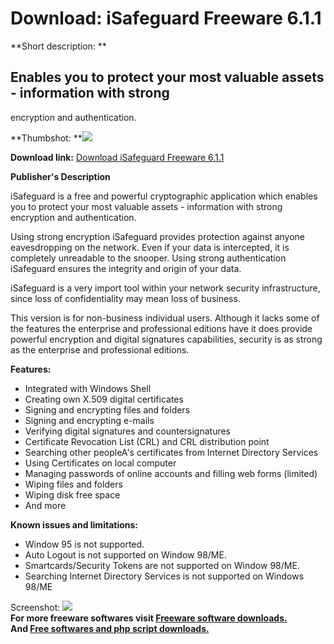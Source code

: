 # Download: iSafeguard Freeware 6.1.1

**Short description: **

## Enables you to protect your most valuable assets - information with strong
encryption and authentication.

  
**Thumbshot: **![](http://www.freewarefiles.com/screenshot/isafeguardfree_md.gif)   
  
**Download link:** [Download iSafeguard Freeware 6.1.1](http://freesoftwares.boysofts.com/ISafeguard-Freeware_program_22672.html)  
  

**Publisher's Description**  
  

iSafeguard is a free and powerful cryptographic application which enables you
to protect your most valuable assets - information with strong encryption and
authentication.

Using strong encryption iSafeguard provides protection against anyone
eavesdropping on the network. Even if your data is intercepted, it is
completely unreadable to the snooper. Using strong authentication iSafeguard
ensures the integrity and origin of your data.

iSafeguard is a very import tool within your network security infrastructure,
since loss of confidentiality may mean loss of business.

This version is for non-business individual users. Although it lacks some of
the features the enterprise and professional editions have it does provide
powerful encryption and digital signatures capabilities, security is as strong
as the enterprise and professional editions.

**Features:**

  * Integrated with Windows Shell 
  * Creating own X.509 digital certificates 
  * Signing and encrypting files and folders 
  * Signing and encrypting e-mails 
  * Verifying digital signatures and countersignatures 
  * Certificate Revocation List (CRL) and CRL distribution point 
  * Searching other peopleA's certificates from Internet Directory Services 
  * Using Certificates on local computer 
  * Managing passwords of online accounts and filling web forms (limited) 
  * Wiping files and folders 
  * Wiping disk free space 
  * And more 

**Known issues and limitations:**

  * Window 95 is not supported. 
  * Auto Logout is not supported on Window 98/ME. 
  * Smartcards/Security Tokens are not supported on Window 98/ME. 
  * Searching Internet Directory Services is not supported on Windows 98/ME 

  
  
Screenshot: ![](http://www.freewarefiles.com/screenshot/isafeguardfree.gif)  
**For more freeware softwares visit [Freeware software downloads.](http://freesoftwares.boysofts.com/)**   
**And [Free softwares and php script downloads.](http://www.boysofts.com/)**

